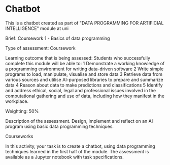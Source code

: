 # Chatbot
This is a chatbot created as part of "DATA PROGRAMMING FOR ARTIFICIAL INTELLIGENCE" module at uni

Brief:
Coursework 1 - Basics of data programming

Type of assessment: Coursework

Learning outcome that is being assessed:
Students who successfully complete this module will be able to:
1 Demonstrate a working knowledge of a programming environment for writing data-driven
software
2 Write simple programs to load, manipulate, visualise and store data
3 Retrieve data from various sources and utilise AI-purposed libraries to prepare and
summarize data
4 Reason about data to make predictions and classifications
5 Identify and address ethical, social, legal and professional issues involved in the
computational gathering and use of data, including how they manifest in the workplace.

Weighting: 50%

Description of the assessment. Design, implement and reflect on an AI program using basic data programming techniques.

Courseworks

In this activity, your task is to create a chatbot, using data programming techniques learned in the first half of the module. The assessment is available as a Jupyter notebook with task specifications. 
